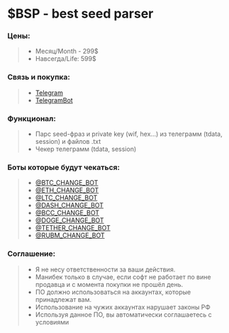 # $BSP - best seed parser
### Цены:
> - Месяц/Month - 299$
> - Навсегда/Life: 599$
### Связь и покупка:
> - [Telegram](https://t.me/zcxw_lolz)
> - [TelegramBot](https://t.me/payment_bspbot)
### Функционал:
> - Парс seed-фраз и private key (wif, hex...) из телеграмм (tdata, session) и файлов .txt
> - Чекер телеграмм (tdata, session)
### Боты которые будут чекаться:
> - [@BTC_CHANGE_BOT](https://t.me/BTC_CHANGE_BOT)
> - [@ETH_CHANGE_BOT](https://t.me/ETH_CHANGE_BOT)
> - [@LTC_CHANGE_BOT](https://t.me/LTC_CHANGE_BOT)
> - [@DASH_CHANGE_BOT](https://t.me/DASH_CHANGE_BOT)
> - [@BCC_CHANGE_BOT](https://t.me/BCC_CHANGE_BOT)
> - [@DOGE_CHANGE_BOT](https://t.me/DOGE_CHANGE_BOT)
> - [@TETHER_CHANGE_BOT](https://t.me/TETHER_CHANGE_BOT)
> - [@RUBM_CHANGE_BOT](https://t.me/RUBM_CHANGE_BOT)
### Соглашение:
> - Я не несу ответственности за ваши действия.
> - Манибек только в случае, если софт не работает по вине продавца и с момента покупки не прошёл день.
> - ПО должно использоваться на аккаунтах, которые принадлежат вам.
> - Использование на чужих аккаунтах нарушает законы РФ
> - Используя данное ПО, вы автоматически соглашаетесь с условиями
